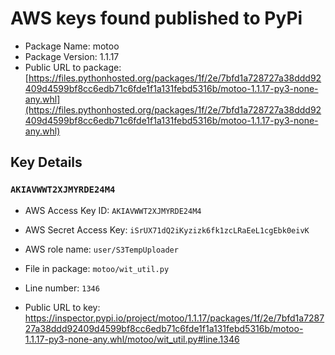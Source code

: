 # AWS keys found published to PyPi

* Package Name: motoo
* Package Version: 1.1.17
* Public URL to package: [https://files.pythonhosted.org/packages/1f/2e/7bfd1a728727a38ddd92409d4599bf8cc6edb71c6fde1f1a131febd5316b/motoo-1.1.17-py3-none-any.whl](https://files.pythonhosted.org/packages/1f/2e/7bfd1a728727a38ddd92409d4599bf8cc6edb71c6fde1f1a131febd5316b/motoo-1.1.17-py3-none-any.whl)

## Key Details

### `AKIAVWWT2XJMYRDE24M4`

* AWS Access Key ID: `AKIAVWWT2XJMYRDE24M4`
* AWS Secret Access Key: `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` 
* AWS role name: `user/S3TempUploader`
* File in package: `motoo/wit_util.py`
* Line number: `1346`

* Public URL to key: https://inspector.pypi.io/project/motoo/1.1.17/packages/1f/2e/7bfd1a728727a38ddd92409d4599bf8cc6edb71c6fde1f1a131febd5316b/motoo-1.1.17-py3-none-any.whl/motoo/wit_util.py#line.1346


